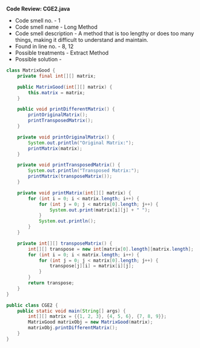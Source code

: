 **Code Review: CGE2.java**
- Code smell no. - 1
- Code smell name - Long Method
- Code smell description - A method that is too lengthy or does too many things, making it difficult to understand and maintain.
- Found in line no. - 8, 12
- Possible treatments - Extract Method
- Possible solution - 
```java
class MatrixGood {
    private final int[][] matrix;

    public MatrixGood(int[][] matrix) {
        this.matrix = matrix;
    }

    public void printDifferentMatrix() {
        printOriginalMatrix();
        printTransposedMatrix();
    }

    private void printOriginalMatrix() {
        System.out.println("Original Matrix:");
        printMatrix(matrix);
    }

    private void printTransposedMatrix() {
        System.out.println("Transposed Matrix:");
        printMatrix(transposeMatrix());
    }

    private void printMatrix(int[][] matrix) {
        for (int i = 0; i < matrix.length; i++) {
            for (int j = 0; j < matrix[0].length; j++) {
                System.out.print(matrix[i][j] + " ");
            }
            System.out.println();
        }
    }

    private int[][] transposeMatrix() {
        int[][] transpose = new int[matrix[0].length][matrix.length];
        for (int i = 0; i < matrix.length; i++) {
            for (int j = 0; j < matrix[0].length; j++) {
                transpose[j][i] = matrix[i][j];
            }
        }
        return transpose;
    }
}

public class CGE2 {
    public static void main(String[] args) {
        int[][] matrix = {{1, 2, 3}, {4, 5, 6}, {7, 8, 9}};
        MatrixGood matrixObj = new MatrixGood(matrix);
        matrixObj.printDifferentMatrix();
    }
}
```
